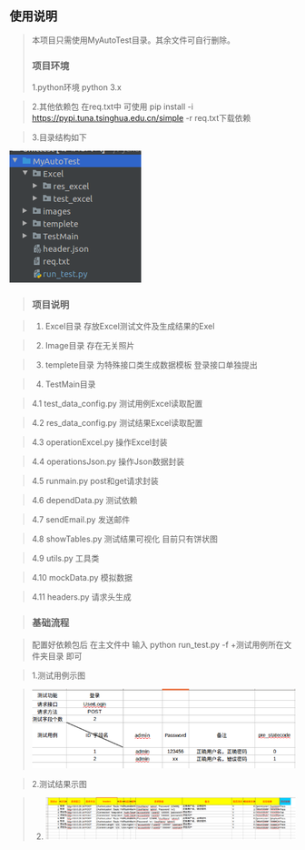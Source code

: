 ## 使用说明 
>本项目只需使用MyAutoTest目录。其余文件可自行删除。
>### 项目环境
>1.python环境 python 3.x

>2.其他依赖包 在req.txt中 可使用 pip install -i https://pypi.tuna.tsinghua.edu.cn/simple -r req.txt下载依赖

>3.目录结构如下 

![](https://github.com/budaLi/Unittest/blob/master/1.png)


>### 项目说明 

>1. Excel目录  存放Excel测试文件及生成结果的Exel

>2. Image目录  存在无关照片 
  
>3. templete目录 为特殊接口类生成数据模板 登录接口单独提出

>4. TestMain目录 

>4.1 test_data_config.py 测试用例Excel读取配置 

>4.2 res_data_config.py 测试结果Excel读取配置 

>4.3 operationExcel.py 操作Excel封装

>4.4 operationsJson.py  操作Json数据封装

>4.5 runmain.py   post和get请求封装

>4.6 dependData.py  测试依赖  

>4.7 sendEmail.py  发送邮件

>4.8 showTables.py 测试结果可视化 目前只有饼状图

>4.9 utils.py  工具类

>4.10 mockData.py 模拟数据

>4.11 headers.py  请求头生成

>### 基础流程

> 配置好依赖包后 在主文件中 输入 python run_test.py -f +测试用例所在文件夹目录 即可

>1.测试用例示图

> ![测试用例示图](https://github.com/budaLi/Unittest/blob/master/ceshi.png)

>2.测试结果示图

>2. ![测试结果示图](https://github.com/budaLi/Unittest/blob/master/res.png)







